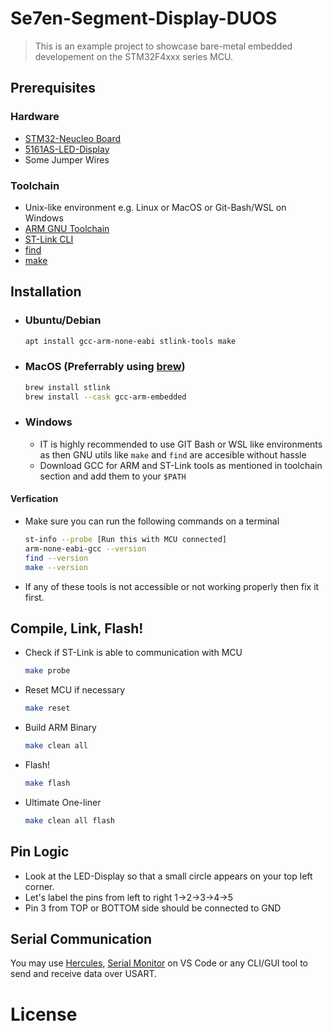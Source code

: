# Se7en-Segment-Display-DUOS
> This is an example project to showcase bare-metal embedded developement on the STM32F4xxx series MCU.

## Prerequisites

### Hardware
- [STM32-Neucleo Board](https://www.st.com/en/microcontrollers-microprocessors/stm32f446re.html) 
- [5161AS-LED-Display](https://www.jameco.com/z/LS-5161AS-Jameco-ValuePro-Red-7-Segment-LED-Display-640nm-0-56-H-Digit-Common-Cathode-Right-Hand-Decimal_2325447.html)
- Some Jumper Wires

### Toolchain
- Unix-like environment e.g. Linux or MacOS or Git-Bash/WSL on Windows
- [ARM GNU Toolchain](https://developer.arm.com/Tools%20and%20Software/GNU%20Toolchain)
- [ST-Link CLI](https://github.com/stlink-org/stlink)
- [find](https://www.gnu.org/software/findutils/)
- [make](https://www.gnu.org/software/make/manual/make.html)

## Installation
- ### Ubuntu/Debian
  ```sh
  apt install gcc-arm-none-eabi stlink-tools make
  ```
- ### MacOS (Preferrably using [brew](https://brew.sh/))
  ```sh
  brew install stlink
  brew install --cask gcc-arm-embedded
  ```
- ### Windows
  - IT is highly recommended to use GIT Bash or WSL like environments as  then GNU utils like ```make``` and ```find``` are accesible without hassle
  - Download GCC for ARM and ST-Link tools as mentioned in toolchain section and add them to your ```$PATH```

#### Verfication
- Make sure you can run the following commands on a terminal
  ```sh
  st-info --probe [Run this with MCU connected]
  arm-none-eabi-gcc --version
  find --version
  make --version
  ```
- If any of these tools is not accessible or not working properly then fix it first.


## Compile, Link, Flash!
- Check if ST-Link is able to communication with MCU
  ```sh
  make probe
  ```
- Reset MCU if necessary
  ```sh
  make reset
  ```
- Build ARM Binary
  ```sh
  make clean all
  ```
- Flash!
  ```sh
  make flash
  ```
- Ultimate One-liner
  ```sh
  make clean all flash
  ```

## Pin Logic
- Look at the LED-Display so that a small circle appears on your top left corner. 
- Let's label the pins from left to right 1->2->3->4->5
- Pin 3 from TOP or BOTTOM side should be connected to GND

## Serial Communication
You may use [Hercules](https://www.hw-group.com/software/hercules-setup-utility), [Serial Monitor](https://marketplace.visualstudio.com/items?itemName=ms-vscode.vscode-serial-monitor) on VS Code or any CLI/GUI tool to send and receive data over USART. 

# License